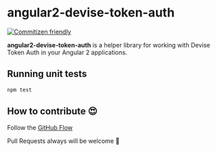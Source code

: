 # angular2-devise-token-auth
[![Commitizen friendly](https://img.shields.io/badge/commitizen-friendly-brightgreen.svg)](http://commitizen.github.io/cz-cli/)

**angular2-devise-token-auth** is a helper library for working with Devise Token Auth in your Angular 2 applications.

## Running unit tests

```bash
npm test
```

## How to contribute :heart_eyes:

Follow the [GitHub Flow](https://guides.github.com/introduction/flow/)

Pull Requests always will be welcome :metal:
